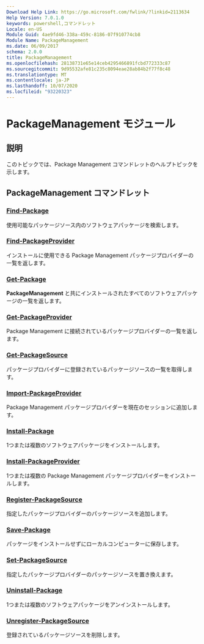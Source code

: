 ```yaml
---
Download Help Link: https://go.microsoft.com/fwlink/?linkid=2113634
Help Version: 7.0.1.0
keywords: powershell,コマンドレット
Locale: en-US
Module Guid: 4ae9fd46-338a-459c-8186-07f910774cb8
Module Name: PackageManagement
ms.date: 06/09/2017
schema: 2.0.0
title: PackageManagement
ms.openlocfilehash: 28138731e65e14ceb4295466891fcbd772333c87
ms.sourcegitcommit: 9d95532afe81c235c8094eae28ab84b2f77f8c48
ms.translationtype: MT
ms.contentlocale: ja-JP
ms.lasthandoff: 10/07/2020
ms.locfileid: "93220323"
---
```

# PackageManagement モジュール

## 説明

このトピックでは、Package Management コマンドレットのヘルプトピックを示します。

## PackageManagement コマンドレット

### [Find-Package](Find-Package.md)
使用可能なパッケージソース内のソフトウェアパッケージを検索します。

### [Find-PackageProvider](Find-PackageProvider.md)
インストールに使用できる Package Management パッケージプロバイダーの一覧を返します。

### [Get-Package](Get-Package.md)
**PackageManagement** と共にインストールされたすべてのソフトウェアパッケージの一覧を返します。

### [Get-PackageProvider](Get-PackageProvider.md)
Package Management に接続されているパッケージプロバイダーの一覧を返します。

### [Get-PackageSource](Get-PackageSource.md)
パッケージプロバイダーに登録されているパッケージソースの一覧を取得します。

### [Import-PackageProvider](Import-PackageProvider.md)
Package Management パッケージプロバイダーを現在のセッションに追加します。

### [Install-Package](Install-Package.md)
1つまたは複数のソフトウェアパッケージをインストールします。

### [Install-PackageProvider](Install-PackageProvider.md)
1つまたは複数の Package Management パッケージプロバイダーをインストールします。

### [Register-PackageSource](Register-PackageSource.md)
指定したパッケージプロバイダーのパッケージソースを追加します。

### [Save-Package](Save-Package.md)
パッケージをインストールせずにローカルコンピューターに保存します。

### [Set-PackageSource](Set-PackageSource.md)
指定したパッケージプロバイダーのパッケージソースを置き換えます。

### [Uninstall-Package](Uninstall-Package.md)
1つまたは複数のソフトウェアパッケージをアンインストールします。

### [Unregister-PackageSource](Unregister-PackageSource.md)
登録されているパッケージソースを削除します。

